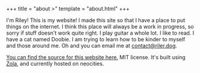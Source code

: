 +++
title = "about >"
template = "about.html"
+++

I'm Riley! This is my website! I made this site so that I have a place to put things on the internet. I think this place will always be a work in progress, so sorry if stuff doesn't work quite right. I play guitar a whole lot. I like to read. I have a cat named Doobie. I am trying to learn how to be kinder to myself and those around me. Oh and you can email me at [contact@riler.dog](mailto:contact@riler.dog).
  
[You can find the source for this website here.](https://github.com/CompletelyGeneric/neocities) MIT license. It's built using [Zola](https://www.getzola.org), and currently hosted on neocities.